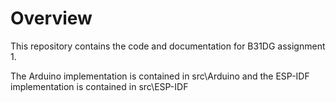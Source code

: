 # Overview
This repository contains the code and documentation for B31DG assignment 1.

The Arduino implementation is contained in src\Arduino and the ESP-IDF implementation is contained in src\ESP-IDF 
